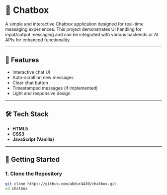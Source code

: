# 💬 Chatbox

A simple and interactive Chatbox application designed for real-time messaging experiences. This project demonstrates UI handling for input/output messaging and can be integrated with various backends or AI APIs for enhanced functionality.

---

## 🧠 Features

- Interactive chat UI
- Auto-scroll on new messages
- Clear chat button
- Timestamped messages (if implemented)
- Light and responsive design

---

## 🛠 Tech Stack

- **HTML5**
- **CSS3**
- **JavaScript (Vanilla)**

---

## 🚀 Getting Started

### 1. Clone the Repository

```bash
git clone https://github.com/abdur4430/chatbox.git
cd chatbox
